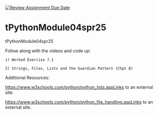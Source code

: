 [![Review Assignment Due Date](https://classroom.github.com/assets/deadline-readme-button-22041afd0340ce965d47ae6ef1cefeee28c7c493a6346c4f15d667ab976d596c.svg)](https://classroom.github.com/a/GMHXRjcM)
# tPythonModule04spr25
tPythonModule04spr25

Follow along with the videos and code up:

    1) Worked Exercise 7.1

    2) Strings, Files, Lists and the Guardian Pattern (Chpt 8)

Additional Resources:

https://www.w3schools.com/python/python_lists.aspLinks to an external site. 

https://www.w3schools.com/python/python_file_handling.aspLinks to an external site. 

 
